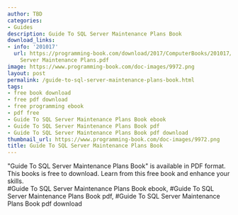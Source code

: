 ```yaml
---
author: TBD
categories:
- Guides
description: Guide To SQL Server Maintenance Plans Book
download_links:
- info: '201017'
  url: https://programming-book.com/download/2017/ComputerBooks/201017/Guide To SQL
    Server Maintenance Plans.pdf
image: https://www.programming-book.com/doc-images/9972.png
layout: post
permalink: /guide-to-sql-server-maintenance-plans-book.html
tags:
- free book download
- free pdf download
- free programming ebook
- pdf free
- Guide To SQL Server Maintenance Plans Book ebook
- Guide To SQL Server Maintenance Plans Book pdf
- Guide To SQL Server Maintenance Plans Book pdf download
thumbnail_url: https://www.programming-book.com/doc-images/9972.png
title: Guide To SQL Server Maintenance Plans Book
---
```


 
<div class="item-desc text-justify">
  "Guide To SQL Server Maintenance Plans Book" is available in PDF format. This books is free to download. Learn from this free book and enhance your skills.
  <br>
  #Guide To SQL Server Maintenance Plans Book ebook, #Guide To SQL Server Maintenance Plans Book pdf, #Guide To SQL Server Maintenance Plans Book pdf download
</div>